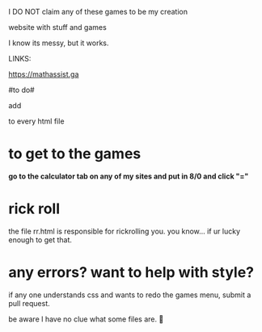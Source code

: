  I DO NOT claim any of these games to be my creation


website with stuff and games

I know its messy, but it works.


LINKS:


https://mathassist.ga



#to do#


add 


<script src="/games/main/main.js"></script>


to every html file

# to get to the games #
**go to the calculator tab on any of my sites and put in 8/0 and click "="**



# rick roll #
the file rr.html is responsible for rickrolling you. 
you know... if ur lucky enough to get that.

# any errors? want to help with style? #
if any one understands css and wants to redo the games menu, submit a pull request.

be aware I have no clue what some files are. 🤣
